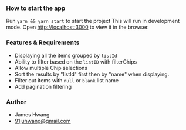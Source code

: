 ### How to start the app

Run `yarn && yarn start` to start the project
This will run in development mode.
Open [http://localhost:3000](http://localhost:3000) to view it in the browser.

### Features & Requirements
- Displaying all the items grouped by `listId`
- Ability to filter based on the `listID` with filterChips
- Allow multiple Chip selections
- Sort the results by "listId" first then by "name" when displaying.
- Filter out items with `null` or `blank` list name
- Add pagination filtering

### Author
- James Hwang
- 91juhwang@gmail.com
